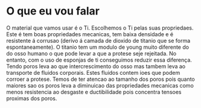 # O que eu vou falar
O material que vamos usar é o Ti. Escolhemos o Ti pelas suas propriedaes. Este é tem boas propriedades mecanicas, tem baixa densidade e é resistente á corrusao (derivo á camada de dioxido de titanio que se forma espontaneamente).
O titanio tem um modulo de young muito diferente do do osso humano o que pode levar a que a protese seje rejeitada. No entanto, com o uso de esponjas de ti conseguimos reduzir essa diferença. Tendo poros leva ao que intercrescimento do osso mas tambem leva ao transporte de fluidos corporais. Estes fluidos contem ioes que podem corroer a protese.
Temos de ter atencao ao tamanho dos poros pois quanto maiores sao os poros leva a diminuicao das propriedades mecanicas como menos resistencia ao desgaste e ductibilidade pois concentra tensoes proximas dos poros.